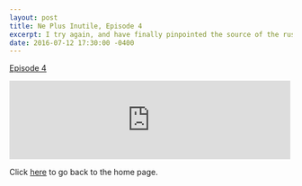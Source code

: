 ```yaml
---
layout: post
title: Ne Plus Inutile, Episode 4
excerpt: I try again, and have finally pinpointed the source of the rustling.  Not that you can tell from this episode.
date: 2016-07-12 17:30:00 -0400
---
```


[Episode 4](https://archive.org/details/npi-004)

<iframe src="https://archive.org/embed/npi-004" width="500" height="140" frameborder="0" webkitallowfullscreen="true" mozallowfullscreen="true" allowfullscreen></iframe>


Click [here](https://goltz20707.mmert.org/) to go back to the home page.

